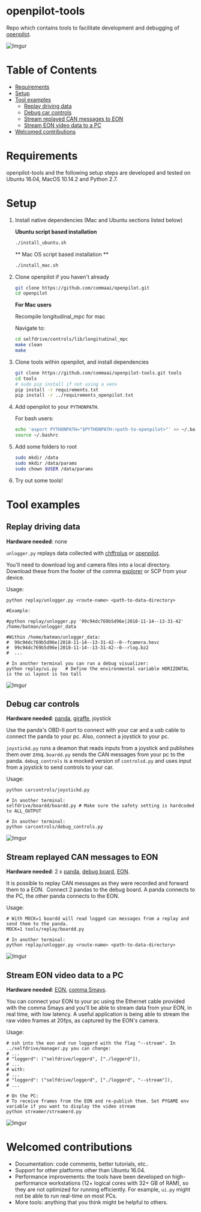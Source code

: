 openpilot-tools
============

Repo which contains tools to facilitate development and debugging of [openpilot](openpilot.comma.ai).

![Imgur](https://i.imgur.com/IdfBgwK.jpg)


Table of Contents
============

<!--ts-->
 * [Requirements](#requirements)
 * [Setup](#setup)
 * [Tool examples](#tool-examples)
   * [Replay driving data](#replay-driving-data)
   * [Debug car controls](#debug-car-controls)
   * [Stream replayed CAN messages to EON](#stream-replayed-can-messages-to-eon)
   * [Stream EON video data to a PC](#stream-eon-video-data-to-a-pc)
 * [Welcomed contributions](#welcomed-contributions)
<!--te-->


Requirements
============

openpilot-tools and the following setup steps are developed and tested on Ubuntu 16.04, MacOS 10.14.2 and Python 2.7.

Setup
============


1. Install native dependencies (Mac and Ubuntu sections listed below)
    
    **Ubuntu script based installation**
    ```bash
    ./install_ubuntu.sh
    ```

    ** Mac OS script based installation **
    ```bash
    ./install_mac.sh
    ```
2. Clone openpilot if you haven't already

    ```bash
    git clone https://github.com/commaai/openpilot.git
    cd openpilot
    ```

    **For Mac users**

    Recompile longitudinal_mpc for mac

    Navigate to:
    ``` bash
    cd selfdrive/controls/lib/longitudinal_mpc
    make clean
    make
    ```

3. Clone tools within openpilot, and install dependencies

    ```bash
    git clone https://github.com/commaai/openpilot-tools.git tools
    cd tools
    # sudo pip install if not using a venv
    pip install -r requirements.txt
    pip install -r ../requirements_openpilot.txt
    ```

4. Add openpilot to your `PYTHONPATH`.

    For bash users:
    ```bash
    echo 'export PYTHONPATH="$PYTHONPATH:<path-to-openpilot>"' >> ~/.bashrc
    source ~/.bashrc
    ```

5. Add some folders to root
    ```bash
    sudo mkdir /data
    sudo mkdir /data/params
    sudo chown $USER /data/params
    ```

6. Try out some tools!


Tool examples
============


Replay driving data
-------------

**Hardware needed**: none

`unlogger.py` replays data collected with [chffrplus](https://github.com/commaai/chffrplus) or [openpilot](https://github.com/commaai/openpilot).

You'll need to download log and camera files into a local directory. Download these from the footer of the comma [explorer](https://my.comma.ai) or SCP from your device.

Usage:

```
python replay/unlogger.py <route-name> <path-to-data-directory>

#Example:

#python replay/unlogger.py '99c94dc769b5d96e|2018-11-14--13-31-42' /home/batman/unlogger_data

#Within /home/batman/unlogger_data:
#  99c94dc769b5d96e|2018-11-14--13-31-42--0--fcamera.hevc
#  99c94dc769b5d96e|2018-11-14--13-31-42--0--rlog.bz2
#  ...

# In another terminal you can run a debug visualizer:
python replay/ui.py   # Define the environmental variable HORIZONTAL is the ui layout is too tall
```
![Imgur](https://i.imgur.com/Yppe0h2.png)


Debug car controls
-------------

**Hardware needed**: [panda](panda.comma.ai), [giraffe](https://comma.ai/shop/products/giraffe/), joystick

Use the panda's OBD-II port to connect with your car and a usb cable to connect the panda to your pc.
Also, connect a joystick to your pc.

`joystickd.py` runs a deamon that reads inputs from a joystick and publishes them over zmq.
`boardd.py` sends the CAN messages from your pc to the panda.
`debug_controls` is a mocked version of `controlsd.py` and uses input from a joystick to send controls to your car.

Usage:
```
python carcontrols/joystickd.py

# In another terminal:
selfdrive/boardd/boardd.py # Make sure the safety setting is hardcoded to ALL_OUTPUT

# In another terminal:
python carcontrols/debug_controls.py

```
![Imgur](steer.gif)


Stream replayed CAN messages to EON
-------------

**Hardware needed**: 2 x [panda](panda.comma.ai), [debug board](https://comma.ai/shop/products/panda-debug-board/), [EON](https://comma.ai/shop/products/eon-gold-dashcam-devkit/).

It is possible to replay CAN messages as they were recorded and forward them to a EON. 
Connect 2 pandas to the debug board. A panda connects to the PC, the other panda connects to the EON.

Usage:
```
# With MOCK=1 boardd will read logged can messages from a replay and send them to the panda.
MOCK=1 tools/replay/boardd.py

# In another terminal:
python replay/unlogger.py <route-name> <path-to-data-directory>

```
![Imgur](https://i.imgur.com/AcurZk8.jpg)


Stream EON video data to a PC
-------------

**Hardware needed**: [EON](https://comma.ai/shop/products/eon-gold-dashcam-devkit/), [comma Smays](https://comma.ai/shop/products/comma-smays-adapter/).

You can connect your EON to your pc using the Ethernet cable provided with the comma Smays and you'll be able to stream data from your EON, in real time, with low latency. A useful application is being able to stream the raw video frames at 20fps, as captured by the EON's camera.

Usage:
```
# ssh into the eon and run loggerd with the flag "--stream". In ../selfdrive/manager.py you can change:
# ...
# "loggerd": ("selfdrive/loggerd", ["./loggerd"]),
# ...
# with:
# ...
# "loggerd": ("selfdrive/loggerd", ["./loggerd", "--stream"]),
# ...

# On the PC:
# To receive frames from the EON and re-publish them. Set PYGAME env variable if you want to display the video stream
python streamer/streamerd.py
```

![Imgur](stream.gif)


Welcomed contributions
=============

* Documentation: code comments, better tutorials, etc..
* Support for other platforms other than Ubuntu 16.04.
* Performance improvements: the tools have been developed on high-performance workstations (12+ logical cores with 32+ GB of RAM), so they are not optimized for running efficiently. For example, `ui.py` might not be able to run real-time on most PCs.
* More tools: anything that you think might be helpful to others.
